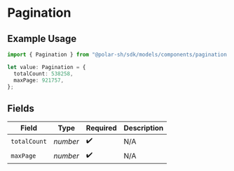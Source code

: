 # Pagination

## Example Usage

```typescript
import { Pagination } from "@polar-sh/sdk/models/components/pagination.js";

let value: Pagination = {
  totalCount: 538258,
  maxPage: 921757,
};
```

## Fields

| Field              | Type               | Required           | Description        |
| ------------------ | ------------------ | ------------------ | ------------------ |
| `totalCount`       | *number*           | :heavy_check_mark: | N/A                |
| `maxPage`          | *number*           | :heavy_check_mark: | N/A                |